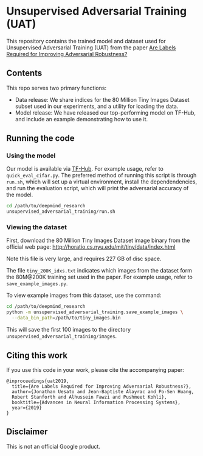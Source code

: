 # Unsupervised Adversarial Training (UAT)

This repository contains the trained model and dataset used for Unsupervised
Adversarial Training (UAT) from the paper
[Are Labels Required for Improving Adversarial Robustness?](https://arxiv.org/abs/1905.13725)


## Contents

This repo serves two primary functions:

* Data release: We share indices for the 80 Million Tiny Images Dataset subset
used in our experiments, and a utility for loading the data.
* Model release: We have released our top-performing model on TF-Hub, and
include an example demonstrating how to use it.

## Running the code

### Using the model

Our model is available via
[TF-Hub](https://tfhub.dev/deepmind/unsupervised-adversarial-training/cifar10/wrn_106/1).
For example usage, refer to `quick_eval_cifar.py`. The preferred method of
running this script is through `run.sh`, which will set up a virtual
environment, install the dependendencies, and run the evaluation script, which
will print the adversarial accuracy of the model.

```bash
cd /path/to/deepmind_research
unsupervised_adversarial_training/run.sh
```

### Viewing the dataset

First, download the 80 Million Tiny Images Dataset image binary from the
official web page: http://horatio.cs.nyu.edu/mit/tiny/data/index.html

Note this file is very large, and requires 227 GB of disc space.

The file `tiny_200K_idxs.txt` indicates which images from the dataset form the
80M@200K training set used in the paper. For example usage, refer to
`save_example_images.py`.

To view example images from this dataset, use the command:

```bash
cd /path/to/deepmind_research
python -m unsupervised_adversarial_training.save_example_images \
  --data_bin_path=/path/to/tiny_images.bin
```

This will save the first 100 images to the directory
`unsupervised_adversarial_training/images`.

## Citing this work

If you use this code in your work, please cite the accompanying paper:

```
@inproceedings{uat2019,
  title={Are Labels Required for Improving Adversarial Robustness?},
  author={Jonathan Uesato and Jean-Baptiste Alayrac and Po-Sen Huang,
  Robert Stanforth and Alhussein Fawzi and Pushmeet Kohli},
  booktitle={Advances in Neural Information Processing Systems},
  year={2019}
}
```

## Disclaimer

This is not an official Google product.
